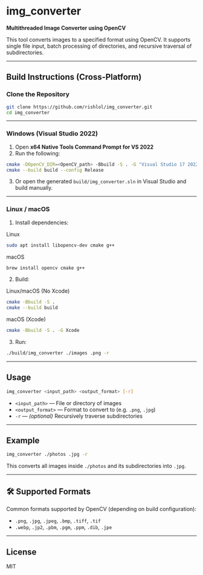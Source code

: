 # img_converter

**Multithreaded Image Converter using OpenCV**

This tool converts images to a specified format using OpenCV. It supports single file input, batch processing of directories, and recursive traversal of subdirectories.

---

## Build Instructions (Cross-Platform)

### Clone the Repository

```bash
git clone https://github.com/rishlol/img_converter.git
cd img_converter
```

---

### Windows (Visual Studio 2022)

1. Open **x64 Native Tools Command Prompt for VS 2022**  
2. Run the following:

```bash
cmake -DOpenCV_DIR=<OpenCV_path> -Bbuild -S . -G "Visual Studio 17 2022"
cmake --build build --config Release
```

3. Or open the generated `build/img_converter.sln` in Visual Studio and build manually.

---

### Linux / macOS

1. Install dependencies:

Linux
```bash
sudo apt install libopencv-dev cmake g++
```

macOS
```bash
brew install opencv cmake g++
```

2. Build:

Linux/macOS (No Xcode)
```bash
cmake -Bbuild -S .
cmake --build build
```

macOS (Xcode)
```bash
cmake -Bbuild -S . -G Xcode
```

3. Run:

```bash
./build/img_converter ./images .png -r
```

---

## Usage

```bash
img_converter <input_path> <output_format> [-r]
```

- `<input_path>` — File or directory of images  
- `<output_format>` — Format to convert to (e.g. `.png`, `.jpg`)  
- `-r` — *(optional)* Recursively traverse subdirectories

---

## Example

```bash
img_converter ./photos .jpg -r
```

This converts all images inside `./photos` and its subdirectories into `.jpg`.

---

## 🛠 Supported Formats

Common formats supported by OpenCV (depending on build configuration):

- `.png`, `.jpg`, `.jpeg`, `.bmp`, `.tiff`, `.tif`  
- `.webp`, `.jp2`, `.pbm`, `.pgm`, `.ppm`, `.dib`, `.jpe`

---

## License

MIT
